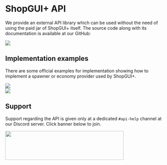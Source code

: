 # ShopGUI+ API

We provide an external API library which can be used without the need of using the paid jar of ShopGUI+ itself. The
 source code along with its documentation is available at our GitHub: 

<a href="https://github.com/brcdev-minecraft/shopgui-api"><img src="https://gh-card.dev/repos/brcdev-minecraft/shopgui-api.svg"></a>


## Implementation examples
There are some official examples for implementation showing how to implement a spawner or economy provider used by
 ShopGUI+.

<a href="https://github.com/brcdev-minecraft/shopgui-api-example-spawner-provider"><img src="https://gh-card.dev/repos/brcdev-minecraft/shopgui-api-example-spawner-provider.svg"></a><br />
<a href="https://github.com/brcdev-minecraft/shopgui-api-example-economy-provider "><img src="https://gh-card.dev/repos/brcdev-minecraft/shopgui-api-example-economy-provider.svg"></a>

## Support
Support regarding the API is given only at a dedicated `#api-help` channel at our Discord server. Click banner below to join.

<a href="https://discord.brcdev.net/"><img src="https://i.imgur.com/UkXPmJa.png" width="376" height="92"></a>